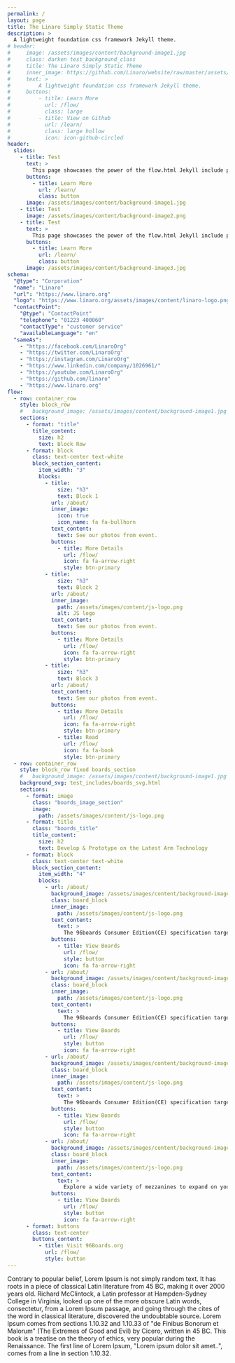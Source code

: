 ```yaml
---
permalink: /
layout: page
title: The Linaro Simply Static Theme
description: >
  A lightweight foundation css framework Jekyll theme.
# header:
#     image: /assets/images/content/background-image1.jpg
#     class: darken test_background_class
#     title: The Linaro Simply Static Theme
#     inner_image: https://github.com/Linaro/website/raw/master/assets/images/content/linaro-logo.png
#     text: >
#         A lightweight foundation css framework Jekyll theme.
#     buttons:
#         - title: Learn More
#           url: /flow/
#           class: large
#         - title: View on Github
#           url: /learn/
#           class: large hollow
#           icon: icon-github-circled
header:
  slides:
    - title: Test
      text: >
        This page showcases the power of the flow.html Jekyll include provided in this theme.
      buttons:
        - title: Learn More
          url: /learn/
          class: button
      image: /assets/images/content/background-image1.jpg
    - title: Test
      image: /assets/images/content/background-image2.png
    - title: Test
      text: >
        This page showcases the power of the flow.html Jekyll include provided in this theme.
      buttons:
        - title: Learn More
          url: /learn/
          class: button
      image: /assets/images/content/background-image3.jpg
schema:
  "@type": "Corporation"
  "name": "Linaro"
  "url": "https://www.linaro.org"
  "logo": "https://www.linaro.org/assets/images/content/linaro-logo.png"
  "contactPoint":
    "@type": "ContactPoint"
    "telephone": "01223 400060"
    "contactType": "customer service"
    "availableLanguage": "en"
  "sameAs":
    - "https://facebook.com/LinaroOrg"
    - "https://twitter.com/LinaroOrg"
    - "https://instagram.com/LinaroOrg"
    - "https://www.linkedin.com/company/1026961/"
    - "https://youtube.com/LinaroOrg"
    - "https://github.com/linaro"
    - "https://www.linaro.org"
flow:
  - row: container_row
    style: block_row
    #   background_image: /assets/images/content/background-image1.jpg
    sections:
      - format: "title"
        title_content:
          size: h2
          text: Block Row
      - format: block
        class: text-center text-white
        block_section_content:
          item_width: "3"
          blocks:
            - title:
                size: "h3"
                text: Block 1
              url: /about/
              inner_image:
                icon: true
                icon_name: fa fa-bullhorn
              text_content:
                text: See our photos from event.
              buttons:
                - title: More Details
                  url: /flow/
                  icon: fa fa-arrow-right
                  style: btn-primary
            - title:
                size: "h3"
                text: Block 2
              url: /about/
              inner_image:
                path: /assets/images/content/js-logo.png
                alt: JS logo
              text_content:
                text: See our photos from event.
              buttons:
                - title: More Details
                  url: /flow/
                  icon: fa fa-arrow-right
                  style: btn-primary
            - title:
                size: "h3"
                text: Block 3
              url: /about/
              text_content:
                text: See our photos from event.
              buttons:
                - title: More Details
                  url: /flow/
                  icon: fa fa-arrow-right
                  style: btn-primary
                - title: Read
                  url: /flow/
                  icon: fa fa-book
                  style: btn-primary
  - row: container_row
    style: block_row fixed boards_section
    #   background_image: /assets/images/content/background-image1.jpg
    background_svg: test_includes/boards_svg.html
    sections:
      - format: image
        class: "boards_image_section"
        image:
          path: /assets/images/content/js-logo.png
      - format: title
        class: "boards_title"
        title_content:
          size: h2
          text: Develop & Prototype on the Latest Arm Technology
      - format: block
        class: text-center text-white
        block_section_content:
          item_width: "4"
          blocks:
            - url: /about/
              background_image: /assets/images/content/background-image1.jpg
              class: board_block
              inner_image:
                path: /assets/images/content/js-logo.png
              text_content:
                text: >
                  The 96boards Consumer Edition(CE) specification targets the mobile, embedded and digital home segments.
              buttons:
                - title: View Boards
                  url: /flow/
                  style: button
                  icon: fa fa-arrow-right
            - url: /about/
              background_image: /assets/images/content/background-image1.jpg
              class: board_block
              inner_image:
                path: /assets/images/content/js-logo.png
              text_content:
                text: >
                  The 96boards Consumer Edition(CE) specification targets the mobile, embedded and digital home segments.
              buttons:
                - title: View Boards
                  url: /flow/
                  style: button
                  icon: fa fa-arrow-right
            - url: /about/
              background_image: /assets/images/content/background-image1.jpg
              class: board_block
              inner_image:
                path: /assets/images/content/js-logo.png
              text_content:
                text: >
                  The 96boards Consumer Edition(CE) specification targets the mobile, embedded and digital home segments.
              buttons:
                - title: View Boards
                  url: /flow/
                  style: button
                  icon: fa fa-arrow-right
            - url: /about/
              background_image: /assets/images/content/background-image1.jpg
              class: board_block
              inner_image:
                path: /assets/images/content/js-logo.png
              text_content:
                text: >
                  Explore a wide variety of mezzanines to expand on your development experience.
              buttons:
                - title: View Boards
                  url: /flow/
                  style: button
                  icon: fa fa-arrow-right
      - format: buttons
        class: text-center
        buttons_content:
          - title: Visit 96Boards.org
            url: /flow/
            style: button
---
```


Contrary to popular belief, Lorem Ipsum is not simply random text. It has roots in a piece of classical Latin literature from 45 BC, making it over 2000 years old. Richard McClintock, a Latin professor at Hampden-Sydney College in Virginia, looked up one of the more obscure Latin words, consectetur, from a Lorem Ipsum passage, and going through the cites of the word in classical literature, discovered the undoubtable source. Lorem Ipsum comes from sections 1.10.32 and 1.10.33 of "de Finibus Bonorum et Malorum" (The Extremes of Good and Evil) by Cicero, written in 45 BC. This book is a treatise on the theory of ethics, very popular during the Renaissance. The first line of Lorem Ipsum, "Lorem ipsum dolor sit amet..", comes from a line in section 1.10.32.
